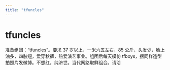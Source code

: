 ```yaml
---
title: "tfuncles"
---
```

# tfuncles

准备组团：“tfuncles”。要求 37 岁以上，一米六五左右，85 公斤，头发少，脸上油多，四肢短，爱穿秋裤，热爱演艺事业。组团后每天模仿 tfboys，摆同样造型拍照片发微博。不想红，纯济世。当代网路取鲜组合。请洽

